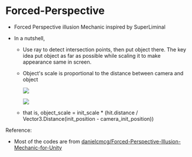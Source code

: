 # Forced-Perspective

* Forced Perspective illusion Mechanic inspired by SuperLiminal

* In a nutshell,

    * Use ray to detect intersection points, then put object there. The key idea put object as far as possible while scaling it to make appearance same in screen.

    * Object's scale is proportional to the distance between camera and object

        ![](https://upload.wikimedia.org/wikipedia/commons/thumb/a/af/Perspective_transform_diagram.svg/495px-Perspective_transform_diagram.svg.png)

        ![](https://wikimedia.org/api/rest_v1/media/math/render/svg/be4a118f91c4fc059e5de658030e927c203d234b)

    * that is, object_scale = init_scale * (hit.distance / Vector3.Distance(init_position - camera_init_position))

Reference:

* Most of the codes are from [danielcmcg/Forced-Perspective-Illusion-Mechanic-for-Unity](https://github.com/danielcmcg/Forced-Perspective-Illusion-Mechanic-for-Unity)